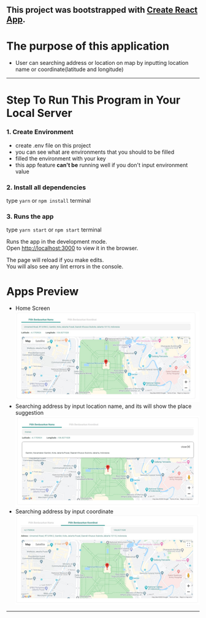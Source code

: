 This project was bootstrapped with [Create React App](https://github.com/facebook/create-react-app).
---------------

# The purpose of this application
- User can searching address or location on map by inputting location name or coordinate(latitude and longitude)
---------------

# Step To Run This Program in Your Local Server
### 1. Create Environment
- create .env file on this project
- you can see what are environments that you should to be filled
- filled the environment with your key
- this app feature **can't be** running well if you don't input environment value

### 2. Install all dependencies
type `yarn` or `npm install` terminal

### 3. Runs the app
type `yarn start` or `npm start` terminal

Runs the app in the development mode.<br />
Open [http://localhost:3000](http://localhost:3000) to view it in the browser.

The page will reload if you make edits.<br />
You will also see any lint errors in the console.

# Apps Preview
- Home Screen
![alt text](src/readme/home.jpg "Home Secreen")
- Searching address by input location name, and its will show the place suggestion
![alt text](src/readme/addressing.jpg "Search by location name")
- Searching address by input coordinate
![alt text](src/readme/coorinating.jpg "Seach by coordinate")
-----------
